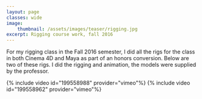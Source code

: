 ```yaml
---
layout: page
classes: wide
image:
    thumbnail: /assets/images/teaser/rigging.jpg
excerpt: Rigging course work, fall 2016
---
```


For my rigging class in the Fall 2016 semester, I did all the rigs for the class in both Cinema 4D and Maya as part of an honors conversion. Below are two of these rigs. I did the rigging and animation, the models were supplied by the professor.

{% include video id="199558988" provider="vimeo"%}
{% include video id="199558962" provider="vimeo"%}